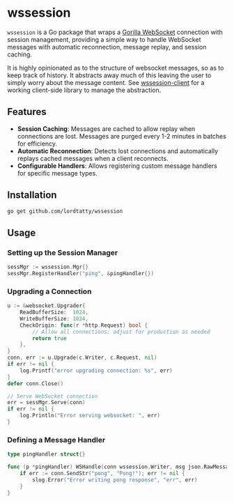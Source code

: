 # wssession

`wssession` is a Go package that wraps a [Gorilla WebSocket](https://pkg.go.dev/github.com/gorilla/websocket) connection with session management, providing a simple way to handle WebSocket messages with automatic reconnection, message replay, and session caching.

It is highly opinionated as to the structure of websocket messages, so as to keep track of history. It abstracts away much of this leaving the user to simply worry about the message content. See [wssession-client](https://github.com/lordtatty/wssession-client) for a working client-side library to manage the abstraction.

## Features

- **Session Caching**: Messages are cached to allow replay when connections are lost. Messages are purged every 1-2 minutes in batches for efficiency.
- **Automatic Reconnection**: Detects lost connections and automatically replays cached messages when a client reconnects.
- **Configurable Handlers**: Allows registering custom message handlers for specific message types.

## Installation

```bash
go get github.com/lordtatty/wssession
```

## Usage

### Setting up the Session Manager

```go
sessMgr := wssession.Mgr{}
sessMgr.RegisterHandler("ping", &pingHandler{})
```

### Upgrading a Connection

```go
u := &websocket.Upgrader{
    ReadBufferSize:  1024,
    WriteBufferSize: 1024,
    CheckOrigin: func(r *http.Request) bool {
        // Allow all connections; adjust for production as needed
        return true
    },
}
conn, err := u.Upgrade(c.Writer, c.Request, nil)
if err != nil {
    log.Printf("error upgrading connection: %s", err)
}
defer conn.Close()

// Serve WebSocket connection
err = sessMgr.Serve(conn)
if err != nil {
    log.Println("Error serving websocket: ", err)
}
```

### Defining a Message Handler

```go
type pingHandler struct{}

func (p *pingHandler) WSHandle(conn wssession.Writer, msg json.RawMessage) {
    if err := conn.SendStr("pong", "Pong!"); err != nil {
        slog.Error("Error writing pong response", "err", err)
    }
}
```

